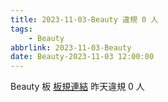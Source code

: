 ```yaml
---
title: 2023-11-03-Beauty 違規 0 人
tags:
    - Beauty
abbrlink: 2023-11-03-Beauty
date: Beauty-2023-11-03 12:00:00
---
```

Beauty 板 [板規連結](https://www.ptt.cc/bbs/Beauty/M.1630069980.A.84B.html)
昨天違規 0 人
